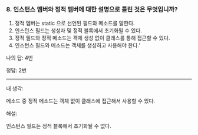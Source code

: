 ### 8. 인스턴스 멤버와 정적 멤버에 대한 설명으로 틀린 것은 무엇입니까?

1. 정적 멤버는 static 으로 선언된 필드와 메소드를 말한다.
2. 인스턴스 필드는 생성자 및 정적 블록에서 초기화될 수 있다.
3. 정적 필드와 정적 메소드는  객체 생성 없이 클래스를 통해 접근할 수 있다.
4. 인스턴스 필드와 메소드는 객체를 생성하고 사용해야 한다.'

나의 답: 4번

정답: 2번

---

내 생각:

메소드 중 정적 메소드는 객체 없이 클래스에 접근해서 사용할 수 있다.

해설:

인스턴스 필드는 정적 블록에서 초기화될 수 없다.